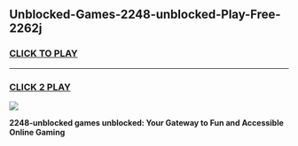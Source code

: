
## Unblocked-Games-2248-unblocked-Play-Free-2262j
<h3>
<a href="https://premium76.site?title=2248-unblocked&ref=23A">CLICK TO PLAY</a></h3>
<hr>

<h3>
<a href="https://premium76.site?title=2248-unblocked&ref=23A">CLICK 2 PLAY</a>
  
</h3>

<a href="https://premium76.site?title=2248-unblocked&ref=23A"><img src="https://clearcache.store/games.png"></a>


**2248-unblocked games unblocked: Your Gateway to Fun and Accessible Online Gaming**
